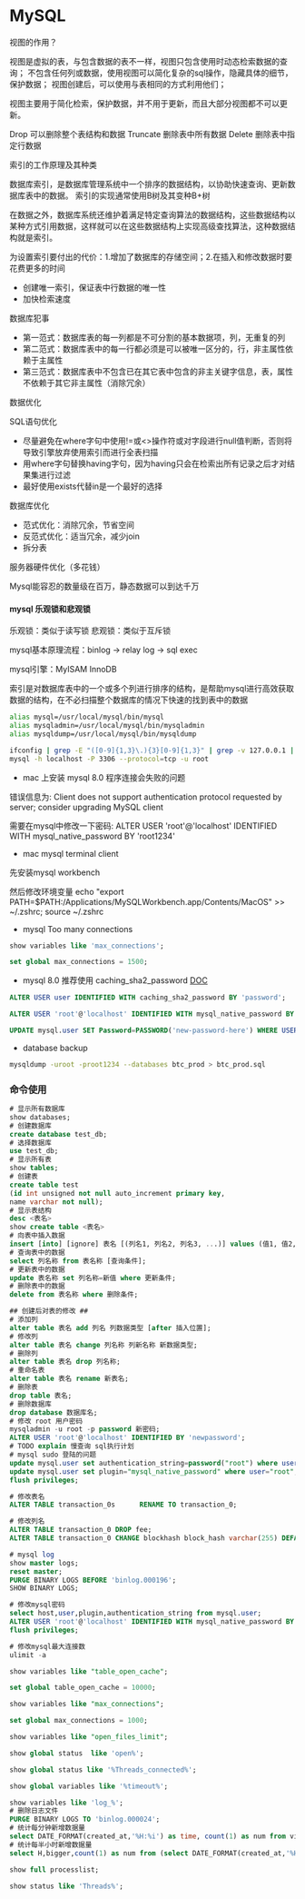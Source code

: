 # MySQL

视图的作用？

视图是虚拟的表，与包含数据的表不一样，视图只包含使用时动态检索数据的查询；
不包含任何列或数据，使用视图可以简化复杂的sql操作，隐藏具体的细节，保护数据；
视图创建后，可以使用与表相同的方式利用他们；

视图主要用于简化检索，保护数据，并不用于更新，而且大部分视图都不可以更新。

Drop 可以删除整个表结构和数据
Truncate 删除表中所有数据
Delete 删除表中指定行数据

索引的工作原理及其种类

数据库索引，是数据库管理系统中一个排序的数据结构，以协助快速查询、更新数据库表中的数据。
索引的实现通常使用B树及其变种B+树

在数据之外，数据库系统还维护着满足特定查询算法的数据结构，这些数据结构以某种方式引用数据，这样就可以在这些数据结构上实现高级查找算法，这种数据结构就是索引。

为设置索引要付出的代价：1.增加了数据库的存储空间；2.在插入和修改数据时要花费更多的时间

* 创建唯一索引，保证表中行数据的唯一性
* 加快检索速度

数据库犯事

* 第一范式：数据库表的每一列都是不可分割的基本数据项，列，无重复的列
* 第二范式：数据库表中的每一行都必须是可以被唯一区分的，行，非主属性依赖于主属性
* 第三范式：数据库表中不包含已在其它表中包含的非主关键字信息，表，属性不依赖于其它非主属性（消除冗余）

数据优化

SQL语句优化

* 尽量避免在where字句中使用!=或<>操作符或对字段进行null值判断，否则将导致引擎放弃使用索引而进行全表扫描
* 用where字句替换having字句，因为having只会在检索出所有记录之后才对结果集进行过滤
* 最好使用exists代替in是一个最好的选择

数据库优化


* 范式优化：消除冗余，节省空间
* 反范式优化：适当冗余，减少join
* 拆分表

服务器硬件优化（多花钱）

Mysql能容忍的数量级在百万，静态数据可以到达千万

#### mysql 乐观锁和悲观锁

乐观锁：类似于读写锁
悲观锁：类似于互斥锁

mysql基本原理流程：binlog -> relay log -> sql exec

mysql引擎：MyISAM InnoDB

索引是对数据库表中的一个或多个列进行排序的结构，是帮助mysql进行高效获取数据的结构，在不必扫描整个数据库的情况下快速的找到表中的数据

```bash
alias mysql=/usr/local/mysql/bin/mysql
alias mysqladmin=/usr/local/mysql/bin/mysqladmin
alias mysqldump=/usr/local/mysql/bin/mysqldump
```

```bash
ifconfig | grep -E "([0-9]{1,3}\.){3}[0-9]{1,3}" | grep -v 127.0.0.1 | awk '{ print $2 }'
mysql -h localhost -P 3306 --protocol=tcp -u root
```

* mac 上安装 mysql 8.0 程序连接会失败的问题

错误信息为: Client does not support authentication protocol requested by server; consider upgrading MySQL client

需要在mysql中修改一下密码: ALTER USER 'root'@'localhost' IDENTIFIED WITH mysql_native_password BY 'root1234'

* mac mysql terminal client

先安装mysql workbench

然后修改环境变量 echo "export PATH=$PATH:/Applications/MySQLWorkbench.app/Contents/MacOS" >> ~/.zshrc; source ~/.zshrc

* mysql Too many connections

```sql
show variables like 'max_connections';

set global max_connections = 1500;
```

* mysql 8.0 推荐使用 caching_sha2_password [DOC](https://dev.mysql.com/doc/refman/8.0/en/upgrading-from-previous-series.html#upgrade-caching-sha2-password)

```sql
ALTER USER user IDENTIFIED WITH caching_sha2_password BY 'password';

ALTER USER 'root'@'localhost' IDENTIFIED WITH mysql_native_password BY 'root1234';

UPDATE mysql.user SET Password=PASSWORD('new-password-here') WHERE USER='user-name-here' AND Host='host-name-here';
```

* database backup

```bash
mysqldump -uroot -proot1234 --databases btc_prod > btc_prod.sql
```

### 命令使用

```sql
# 显示所有数据库
show databases;
# 创建数据库
create database test_db;
# 选择数据库
use test_db;
# 显示所有表
show tables;
# 创建表
create table test
(id int unsigned not null auto_increment primary key,
name varchar not null);
# 显示表结构
desc <表名>
show create table <表名>
# 向表中插入数据
insert [into] [ignore] 表名 [(列名1, 列名2, 列名3, ...)] values (值1, 值2, 值3, ...);
# 查询表中的数据
select 列名称 from 表名称 [查询条件];
# 更新表中的数据
update 表名称 set 列名称=新值 where 更新条件;
# 删除表中的数据
delete from 表名称 where 删除条件;

## 创建后对表的修改 ##
# 添加列
alter table 表名 add 列名 列数据类型 [after 插入位置];
# 修改列
alter table 表名 change 列名称 列新名称 新数据类型;
# 删除列
alter table 表名 drop 列名称;
# 重命名表
alter table 表名 rename 新表名;
# 删除表
drop table 表名;
# 删除数据库
drop database 数据库名;
# 修改 root 用户密码
mysqladmin -u root -p password 新密码;
ALTER USER 'root'@'localhost' IDENTIFIED BY 'newpassword';
# TODO explain 慢查询 sql执行计划
# mysql sudo 登陆的问题
update mysql.user set authentication_string=password("root") where user="root";
update mysql.user set plugin="mysql_native_password" where user="root";
flush privileges;

# 修改表名
ALTER TABLE transaction_0s      RENAME TO transaction_0;

# 修改列名
ALTER TABLE transaction_0 DROP fee;
ALTER TABLE transaction_0 CHANGE blockhash block_hash varchar(255) DEFAULT NULL;

# mysql log
show master logs;
reset master;
PURGE BINARY LOGS BEFORE 'binlog.000196';
SHOW BINARY LOGS;

# 修改mysql密码
select host,user,plugin,authentication_string from mysql.user;
ALTER USER 'root'@'localhost' IDENTIFIED WITH mysql_native_password BY 'root1234';
flush privileges;

# 修改mysql最大连接数
ulimit -a

show variables like "table_open_cache";

set global table_open_cache = 10000;

show variables like "max_connections";

set global max_connections = 1000;

show variables like "open_files_limit";

show global status  like 'open%';

show global status like '%Threads_connected%';

show global variables like '%timeout%';

show variables like 'log_%';
# 删除日志文件
PURGE BINARY LOGS TO 'binlog.000024';
# 统计每分钟新增数据量
select DATE_FORMAT(created_at,'%H:%i') as time, count(1) as num from vins group by DATE_FORMAT(created_at,'%H:%i');
# 统计每半小时新增数据量
select H,bigger,count(1) as num from (select DATE_FORMAT(created_at,'%H') as H,case when DATE_FORMAT(created_at,'%i')<=30 then 0 else 1 end as bigger from vins) as t group by H,bigger;

show full processlist;

show status like 'Threads%';
```
